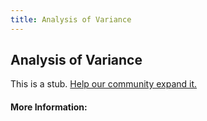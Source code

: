 ```yaml
---
title: Analysis of Variance
---
```


## Analysis of Variance

This is a stub. [Help our community expand it.](https://github.com/freeCodeCamp/guide-articles/tree/master/articles/Math/Statistics/Analysis-of-Variance/index.md)

<!-- The article goes here, in GitHub-flavored Markdown. Feel free to add YouTube videos, images, and CodePen/JSBin embeds  -->

#### More Information:
<!-- Please add any articles you think might be helpful to read before writing the article -->


